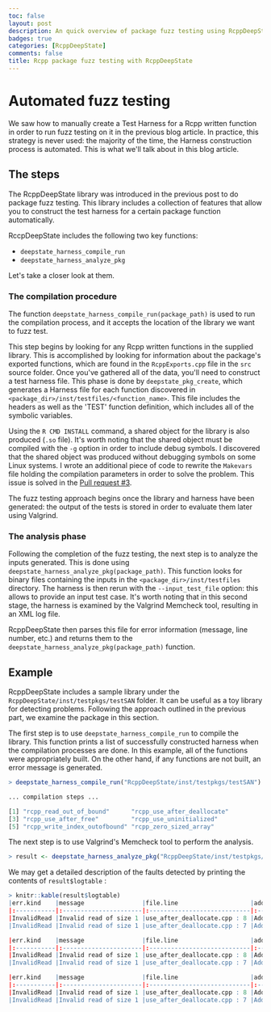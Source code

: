 ```yaml
---
toc: false
layout: post
description: An quick overview of package fuzz testing using RcppDeepState 
badges: true
categories: [RcppDeepState]
comments: false
title: Rcpp package fuzz testing with RcppDeepState
---
```


# Automated fuzz testing
We saw how to manually create a Test Harness for a Rcpp written function in order to run fuzz testing on it in the previous blog article.
In practice, this strategy is never used: the majority of the time, the Harness construction process is automated.
This is what we'll talk about in this blog article. 

## The steps
The RcppDeepState library was introduced in the previous post to do package fuzz testing. This library includes a collection of features that allow you to construct the test harness for a certain package function automatically. 

RccpDeepState includes the following two key functions: 
* `deepstate_harness_compile_run`
* `deepstate_harness_analyze_pkg`

Let's take a closer look at them. 

### The compilation procedure
The function `deepstate_harness_compile_run(package_path)` is used to run the compilation process, and it accepts the location of the library we want to fuzz test.


This step begins by looking for any Rcpp written functions in the supplied library. This is accomplished by looking for information about the package's exported functions, which are found in the `RcppExports.cpp` file in the `src` source folder. Once you've gathered all of the data, you'll need to construct a test harness file. This phase is done by `deepstate_pkg_create`, which generates a Harness file for each function discovered in `<package_dir>/inst/testfiles/<function_name>`. This file includes the headers as well as the 'TEST' function definition, which includes all of the symbolic variables. 


Using the `R CMD INSTALL` command, a shared object for the library is also produced (`.so` file). It's worth noting that the shared object must be compiled with the `-g` option in order to include debug symbols.
I discovered that the shared object was produced without debugging symbols on some Linux systems. I wrote an additional piece of code to rewrite the `Makevars` file holding the compilation parameters in order to solve the problem. This issue is solved in the [Pull request #3](https://github.com/FabrizioSandri/RcppDeepState/pull/3).

The fuzz testing approach begins once the library and harness have been generated: the output of the tests is stored in order to evaluate them later using Valgrind. 

### The analysis phase
Following the completion of the fuzz testing, the next step is to analyze the inputs generated. This is done using `deepstate_harness_analyze_pkg(package_path)`. This function looks for binary files containing the inputs in the `<package_dir>/inst/testfiles` directory. The harness is then rerun with the `--input_test_file` option: this allows to provide an input test case. It's worth noting that in this second stage, the harness is examined by the Valgrind Memcheck tool, resulting in an XML log file. 

RcppDeepState then parses this file for error information (message, line number, etc.) and returns them to the `deepstate_harness_analyze_pkg(package_path)` function.

## Example
RcppDeepState includes a sample library under the `RcppDeepState/inst/testpkgs/testSAN` folder. It can be useful as a toy library for detecting problems. Following the approach outlined in the previous part, we examine the package in this section.


The first step is to use `deepstate_harness_compile_run` to compile the library. This function prints a list of successfully constructed harness when the compilation processes are done. In this example, all of the functions were appropriately built. On the other hand, if any functions are not built, an error message is generated. 
```R
> deepstate_harness_compile_run("RcppDeepState/inst/testpkgs/testSAN")

... compilation steps ...

[1] "rcpp_read_out_of_bound"      "rcpp_use_after_deallocate"  
[3] "rcpp_use_after_free"         "rcpp_use_uninitialized"     
[5] "rcpp_write_index_outofbound" "rcpp_zero_sized_array"  
```

The next step is to use Valgrind's Memcheck tool to perform the analysis. 

```R
> result <- deepstate_harness_analyze_pkg("RcppDeepState/inst/testpkgs/testSAN")
```

We may get a detailed description of the faults detected by printing the contents of `result$logtable` :
```R
> knitr::kable(result$logtable)
|err.kind    |message                |file.line                    |address.msg                                                 |address.trace                |
|:-----------|:----------------------|:----------------------------|:-----------------------------------------------------------|:----------------------------|
|InvalidRead |Invalid read of size 1 |use_after_deallocate.cpp : 8 |Address 0x806cfe5 is 5 bytes after a block of size 0 free'd |use_after_deallocate.cpp : 6 |
|InvalidRead |Invalid read of size 1 |use_after_deallocate.cpp : 7 |Address 0x806cfe5 is 5 bytes after a block of size 0 free'd |use_after_deallocate.cpp : 6 |

|err.kind    |message                |file.line                    |address.msg                                                 |address.trace                |
|:-----------|:----------------------|:----------------------------|:-----------------------------------------------------------|:----------------------------|
|InvalidRead |Invalid read of size 1 |use_after_deallocate.cpp : 8 |Address 0x806cfe5 is 5 bytes after a block of size 0 free'd |use_after_deallocate.cpp : 6 |
|InvalidRead |Invalid read of size 1 |use_after_deallocate.cpp : 7 |Address 0x806cfe5 is 5 bytes after a block of size 0 free'd |use_after_deallocate.cpp : 6 |

|err.kind    |message                |file.line                    |address.msg                                                 |address.trace                |
|:-----------|:----------------------|:----------------------------|:-----------------------------------------------------------|:----------------------------|
|InvalidRead |Invalid read of size 1 |use_after_deallocate.cpp : 8 |Address 0x806cfe5 is 5 bytes after a block of size 0 free'd |use_after_deallocate.cpp : 6 |
|InvalidRead |Invalid read of size 1 |use_after_deallocate.cpp : 7 |Address 0x806cfe5 is 5 bytes after a block of size 0 free'd |use_after_deallocate.cpp : 6 |


```